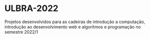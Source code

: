 # ULBRA-2022
Projetos desenvolvidos para as cadeiras de introdução a computação, introdução ao desenvolvimento web e algoritmos e programação no semestre 2022/1
